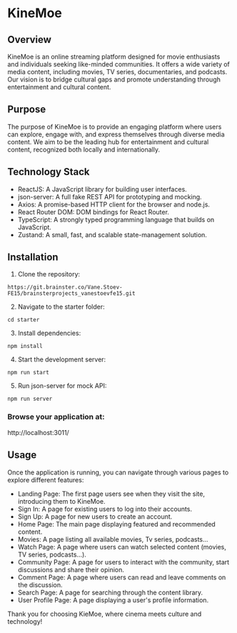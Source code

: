 # KineMoe

## Overview
KineMoe is an online streaming platform designed for movie enthusiasts and individuals seeking like-minded communities. It offers a wide variety of media content, including movies, TV series, documentaries, and podcasts. Our vision is to bridge cultural gaps and promote understanding through entertainment and cultural content.

## Purpose
The purpose of KineMoe is to provide an engaging platform where users can explore, engage with, and express themselves through diverse media content. We aim to be the leading hub for entertainment and cultural content, recognized both locally and internationally.

## Technology Stack
* ReactJS: A JavaScript library for building user interfaces.
* json-server: A full fake REST API for prototyping and mocking.
* Axios: A promise-based HTTP client for the browser and node.js.
* React Router DOM: DOM bindings for React Router.
* TypeScript: A strongly typed programming language that builds on JavaScript.
* Zustand: A small, fast, and scalable state-management solution.

## Installation

1. Clone the repository:
```
https://git.brainster.co/Vane.Stoev-FE15/brainsterprojects_vanestoevfe15.git
```

2. Navigate to the starter folder:
```
cd starter
```

3. Install dependencies:

```
npm install
```

4. Start the development server:

```
npm run start
```

5. Run json-server for mock API:

```
npm run server
```

### Browse your application at:

http://localhost:3011/


## Usage
Once the application is running, you can navigate through various pages to explore different features:

* Landing Page: The first page users see when they visit the site, introducing them to KineMoe.
* Sign In: A page for existing users to log into their accounts.
* Sign Up: A page for new users to create an account.
* Home Page: The main page displaying featured and recommended content.
* Movies: A page listing all available movies, Tv series, podcasts...
* Watch Page: A page where users can watch selected content (movies, TV series, podcasts...).
* Community Page: A page for users to interact with the community, start discussions and share their opinion.
* Comment Page: A page where users can read and leave comments on the discussion.
* Search Page: A page for searching through the content library.
* User Profile Page: A page displaying a user's profile information.

Thank you for choosing KieMoe, where cinema meets culture and technology!


